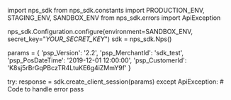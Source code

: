 import nps_sdk
from nps_sdk.constants import PRODUCTION_ENV, STAGING_ENV, SANDBOX_ENV
from nps_sdk.errors import ApiException

nps_sdk.Configuration.configure(environment=SANDBOX_ENV,
                            secret_key="_YOUR_SECRET_KEY_")
sdk = nps_sdk.Nps()

params = {
    'psp_Version': '2.2',
    'psp_MerchantId': 'sdk_test',
    'psp_PosDateTime': '2019-12-01 12:00:00',
    'psp_CustomerId': 'K8sj5rBrGqPBczTR4LtuKE6g4iZMmY9f'
}

try: 
    response = sdk.create_client_session(params) 
except ApiException: 
    # Code to handle error 
    pass 
